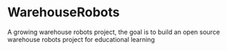 # WarehouseRobots
A growing warehouse robots project, the goal is to build an open source warehouse robots project for educational learning
